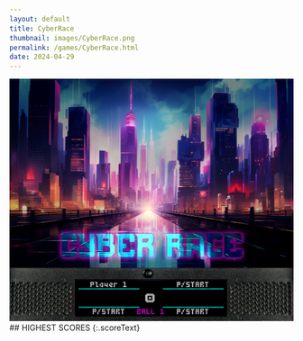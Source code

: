 ```yaml
---
layout: default
title: CyberRace
thumbnail: images/CyberRace.png
permalink: /games/CyberRace.html
date: 2024-04-29
---
```


<img src="../images/CyberRace.png" class="gameThumbnail img-fluid mx-auto align-middle">
## HIGHEST SCORES
{:.scoreText}

